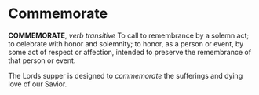 # Commemorate

**COMMEMORATE**, _verb transitive_ To call to remembrance by a solemn act; to celebrate with honor and solemnity; to honor, as a person or event, by some act of respect or affection, intended to preserve the remembrance of that person or event.

The Lords supper is designed to _commemorate_ the sufferings and dying love of our Savior.